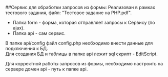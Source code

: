 ##Сервис для обработки запросов из формы:
Реализован в рамках тестового задания, файл: "Тестовое задание на PHP.pdf".

- Папка form - форма, которая отправляет запросы к Сервису (по ajax).  
- Папка api - сам сервис.  

В папке api/config файл config.php необходимо внести данные для подключения к БД.  
Для создания БД и таблицы в папке api лежит sql скрипт - EditScript.

Для корректной работы запросов из формы, необходимо настроить на сервере 
домен api - путь к папке api.


